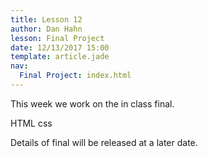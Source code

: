 ```yaml
---
title: Lesson 12
author: Dan Hahn
lesson: Final Project
date: 12/13/2017 15:00
template: article.jade
nav:
  Final Project: index.html
---
```


This week we work on the in class final.  <div><span class="label label-default html"><i class="fa fa-html5"></i>HTML</span> <span class="label label-default css"><i class="fa fa-css3"></i>css</span></div>

<span class="more"></span>

Details of final will be released at a later date.
